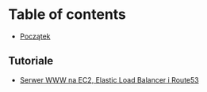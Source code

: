 # Table of contents

* [Początek](README.md)

## Tutoriale

* [Serwer WWW na EC2, Elastic Load Balancer i Route53](tutoriale/webserver-na-ec2-elastic-load-balancer-i-route53.md)

